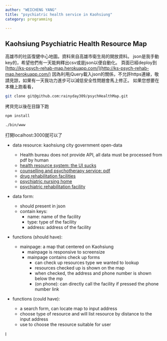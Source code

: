 ```yaml
---
author: "WEICHENG YANG"
title: "psychiatric health service in Kaohsiung"
category: programming

---
```


## Kaohsiung Psychiatric Health Resource Map

高雄市的社區復健中心地圖。資料來自高雄市衛生局的開放資料。
json是我手動key的，希望他們有一天能夠釋出csv或是json以便自動化。
頁面已經deploy到[http://ks-psych-rehab-map.herokuapp.com/](http://ks-psych-rehab-map.herokuapp.com/)
因為利用jQuery載入json的關係，不允許https連線，敬請見諒，如果有一天我功力進步可以減低安全性問題會馬上修正。
如果您想要在本機上跑看看，

```bash
git clone git@github.com:rainyday309/psychHealthMap.git
```

拷貝完以後在目錄下跑

```bash
npm install

./bin/www
```

打開localhost:3000就可以了

- data resource: kaohsiung city government open-data
  - Health bureau does not provide API, all data must be processed from pdf by human
  - [health resource system: the UI sucks](http://khd.kcg.gov.tw/Main.aspx?sn=986)
  - [counselling and psychotherapy service: pdf](http://data.kaohsiung.gov.tw/Opendata/DetailList.aspx?CaseNo1=AG&CaseNo2=42&Lang=C&FolderType=O)
  - [drug rehabilitation facilities](http://data.kaohsiung.gov.tw/Opendata/DetailList.aspx?CaseNo1=AG&CaseNo2=43&Lang=C&FolderType=O)
  - [psychiatric nursing home](http://data.kaohsiung.gov.tw/Opendata/DetailList.aspx?CaseNo1=AG&CaseNo2=44&Lang=C&FolderType=O)
  - [psychiatric rehabilitation facility](http://data.kaohsiung.gov.tw/Opendata/DetailList.aspx?CaseNo1=AG&CaseNo2=45&Lang=C&FolderType=O)

- data form:
  - should present in json  
  - contain keys:  
    - name: name of the facility
    - type: type of the facility
    - address: address of the facility
- functions (should have):
  - mainpage: a map that centered on Kaohsiung
    - mainpage is responsive to screensize
    - mainpage contains check up forms
      - can check up resources type we wanted to lookup
      - resources checked up is shown on the map
      - when checked, the address and phone number is shown below the mp
      - (on phone): can directly call the facility if pressed the phone number link
- functions (could have):
  - a search form, can locate map to input address
  - choose type of resource and will list resource by distance to the input address
  - use to choose the resource suitable for user

I
